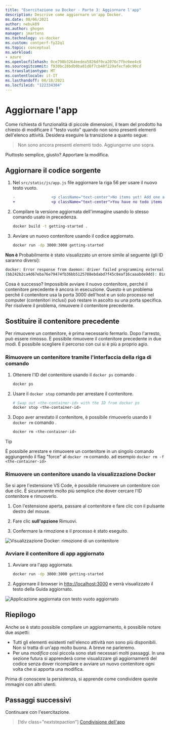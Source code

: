 ```yaml
---
title: "Esercitazione su Docker - Parte 3: Aggiornare l'app"
description: Descrive come aggiornare un'app Docker.
ms.date: 08/06/2021
author: nebuk89
ms.author: ghogen
manager: jmartens
ms.technology: vs-docker
ms.custom: contperf-fy22q1
ms.topic: conceptual
ms.workload:
- azure
ms.openlocfilehash: 0ce798b3264eedea5826df0ca2076c7fbc6ee4c6
ms.sourcegitcommit: f930bc28bdb0ba01d6f7cb48f229afecfa0c90cd
ms.translationtype: MT
ms.contentlocale: it-IT
ms.lasthandoff: 08/18/2021
ms.locfileid: "122334304"
---
```

# <a name="update-the-app"></a>Aggiornare l'app

Come richiesta di funzionalità di piccole dimensioni, il team del prodotto ha chiesto di modificare il "testo vuoto" quando non sono presenti elementi dell'elenco attività. Desidera eseguire la transizione a quanto segue:

> Non sono ancora presenti elementi todo. Aggiungerne uno sopra.

Piuttosto semplice, giusto? Apportare la modifica.

## <a name="update-the-source-code"></a>Aggiornare il codice sorgente

1. Nel `src/static/js/app.js` file aggiornare la riga 56 per usare il nuovo testo vuoto.

    ```diff
    -                <p className="text-center">No items yet! Add one above!</p>
    +                <p className="text-center">You have no todo items yet! Add one above!</p>
    ```

1. Compilare la versione aggiornata dell'immagine usando lo stesso comando usato in precedenza.

    ```bash
    docker build -t getting-started .
    ```

1. Avviare un nuovo contenitore usando il codice aggiornato.

    ```bash
    docker run -dp 3000:3000 getting-started
    ```

**Non è** Probabilmente è stato visualizzato un errore simile al seguente (gli ID saranno diversi):

```bash
docker: Error response from daemon: driver failed programming external connectivity on endpoint laughing_burnell 
(bb242b2ca4d67eba76e79474fb36bb5125708ebdabd7f45c8eaf16caaabde9dd): Bind for 0.0.0.0:3000 failed: port is already allocated.
```

Cosa è successo? Impossibile avviare il nuovo contenitore, perché il contenitore precedente è ancora in esecuzione. Questo è un problema perché il contenitore usa la porta 3000 dell'host e un solo processo nel computer (contenitori inclusi) può restare in ascolto su una porta specifica. Per risolvere il problema, rimuovere il contenitore precedente.

## <a name="replace-the-old-container"></a>Sostituire il contenitore precedente

Per rimuovere un contenitore, è prima necessario fermarlo. Dopo l'arresto, può essere rimosso. È possibile rimuovere il contenitore precedente in due modi. È possibile scegliere il percorso con cui si è più a proprio agio.

### <a name="remove-a-container-using-the-cli"></a>Rimuovere un contenitore tramite l'interfaccia della riga di comando

1. Ottenere l'ID del contenitore usando il `docker ps` comando .

    ```bash
    docker ps
    ```

1. Usare il `docker stop` comando per arrestare il contenitore.

    ```bash
    # Swap out <the-container-id> with the ID from docker ps
    docker stop <the-container-id>
    ```

1. Dopo aver arrestato il contenitore, è possibile rimuoverlo usando il `docker rm` comando .

    ```bash
    docker rm <the-container-id>
    ```

> [!TIP]
> È possibile arrestare e rimuovere un contenitore in un singolo comando aggiungendo il flag "force" al `docker rm` comando. ad esempio `docker rm -f <the-container-id>`

### <a name="remove-a-container-using-the-docker-view"></a>Rimuovere un contenitore usando la visualizzazione Docker

Se si apre l'estensione VS Code, è possibile rimuovere un contenitore con due clic. È sicuramente molto più semplice che dover cercare l'ID contenitore e rimuoverlo.

1. Con l'estensione aperta, passare al contenitore e fare clic con il pulsante destro del mouse.

1. Fare clic **sull'opzione** Rimuovi.

1. Confermare la rimozione e il processo è stato eseguito.

![Visualizzazione Docker: rimozione di un contenitore](media/vs-removing-container.png)

### <a name="start-the-updated-app-container"></a>Avviare il contenitore di app aggiornato

1. Avviare ora l'app aggiornata.

    ```bash
    docker run -dp 3000:3000 getting-started
    ```

1. Aggiornare il browser in [http://localhost:3000](http://localhost:3000) e verrà visualizzato il testo della Guida aggiornato.

![Applicazione aggiornata con testo vuoto aggiornato](media/todo-list-updated-empty-text.png)

## <a name="recap"></a>Riepilogo

Anche se è stato possibile compilare un aggiornamento, è possibile notare due aspetti:

- Tutti gli elementi esistenti nell'elenco attività non sono più disponibili. Non si tratta di un'app molto buona. A breve ne parleremo.
- Per una *modifica* così piccola sono stati necessari molti passaggi. In una sezione futura si apprenderà come visualizzare gli aggiornamenti del codice senza dover ricompilare e avviare un nuovo contenitore ogni volta che si apporta una modifica.

Prima di conoscere la persistenza, si apprende come condividere queste immagini con altri utenti.

## <a name="next-steps"></a>Passaggi successivi

Continuare con l'esercitazione.

> [!div class="nextstepaction"]
> [Condivisione dell'app](share-your-app.md)
